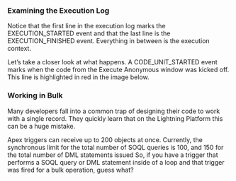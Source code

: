 ### Examining the Execution Log

Notice that the first line in the execution log marks the EXECUTION_STARTED event and that the last line is the EXECUTION_FINISHED event. Everything in between is the execution context.

Let’s take a closer look at what happens. A CODE_UNIT_STARTED event marks when the code from the Execute Anonymous window was kicked off. This line is highlighted in red in the image below.

### Working in Bulk

Many developers fall into a common trap of designing their code to work with a single record. They quickly learn that on the Lightning Platform this can be a huge mistake.

Apex triggers can receive up to 200 objects at once. Currently, the synchronous limit for the total number of SOQL queries is 100, and 150 for the total number of DML statements issued So, if you have a trigger that performs a SOQL query or DML statement inside of a loop and that trigger was fired for a bulk operation, guess what?